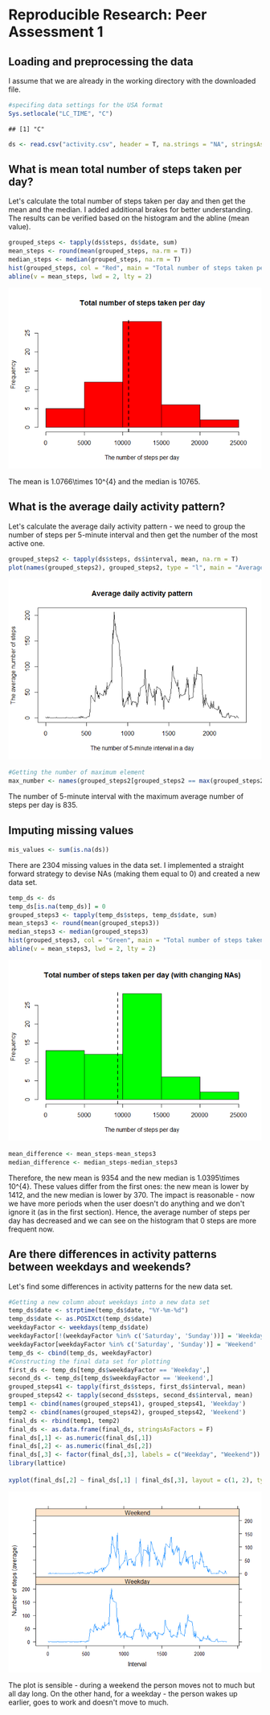 # Reproducible Research: Peer Assessment 1


## Loading and preprocessing the data
I assume that we are already in the working directory with the downloaded file.


```r
#specifing data settings for the USA format
Sys.setlocale("LC_TIME", "C")
```

```
## [1] "C"
```

```r
ds <- read.csv("activity.csv", header = T, na.strings = "NA", stringsAsFactors = F)
```

## What is mean total number of steps taken per day?
Let's calculate the total number of steps taken per day and then get the mean and the median. I added additional brakes for better understanding.
The results can be verified based on the histogram and the abline (mean value).


```r
grouped_steps <- tapply(ds$steps, ds$date, sum)
mean_steps <- round(mean(grouped_steps, na.rm = T))
median_steps <- median(grouped_steps, na.rm = T)
hist(grouped_steps, col = "Red", main = "Total number of steps taken per day", xlab = "The number of steps per day")
abline(v = mean_steps, lwd = 2, lty = 2)
```

![](PA1_template_files/figure-html/unnamed-chunk-2-1.png) 

The mean is 1.0766\times 10^{4} and the median is 10765.

## What is the average daily activity pattern?
Let's calculate the average daily activity pattern - we need to group the number of steps per 5-minute interval and then get the number of the most active one.


```r
grouped_steps2 <- tapply(ds$steps, ds$interval, mean, na.rm = T)
plot(names(grouped_steps2), grouped_steps2, type = "l", main = "Average daily activity pattern", ylab = "The average number of steps", xlab = "The number of 5-minute interval in a day")
```

![](PA1_template_files/figure-html/unnamed-chunk-3-1.png) 

```r
#Getting the number of maximum element
max_number <- names(grouped_steps2[grouped_steps2 == max(grouped_steps2)])
```

The number of 5-minute interval with the maximum average number of steps per day is 835.

## Imputing missing values


```r
mis_values <- sum(is.na(ds))
```
There are 2304 missing values in the data set.
I implemented a straight forward strategy to devise NAs (making them equal to 0) and created a new data set.

```r
temp_ds <- ds
temp_ds[is.na(temp_ds)] = 0
grouped_steps3 <- tapply(temp_ds$steps, temp_ds$date, sum)
mean_steps3 <- round(mean(grouped_steps3))
median_steps3 <- median(grouped_steps3)
hist(grouped_steps3, col = "Green", main = "Total number of steps taken per day (with changing NAs)", xlab = "The number of steps per day")
abline(v = mean_steps3, lwd = 2, lty = 2)
```

![](PA1_template_files/figure-html/unnamed-chunk-5-1.png) 

```r
mean_difference <- mean_steps-mean_steps3
median_difference <- median_steps-median_steps3
```

Therefore, the new mean is 9354 and the new median is 1.0395\times 10^{4}.
These values differ from the first ones: the new mean is lower by 1412, and the new median is lower by 370.
The impact is reasonable - now we have more periods when the user doesn't do anything and we don't ignore it (as in the first section). Hence, the average number of steps per day has decreased and we can see on the histogram that 0 steps are more frequent now.

## Are there differences in activity patterns between weekdays and weekends?

Let's find some differences in activity patterns for the new data set.

```r
#Getting a new column about weekdays into a new data set
temp_ds$date <- strptime(temp_ds$date, "%Y-%m-%d")
temp_ds$date <- as.POSIXct(temp_ds$date)
weekdayFactor <- weekdays(temp_ds$date)
weekdayFactor[!(weekdayFactor %in% c('Saturday', 'Sunday'))] = 'Weekday'
weekdayFactor[weekdayFactor %in% c('Saturday', 'Sunday')] = 'Weekend'
temp_ds <- cbind(temp_ds, weekdayFactor)
#Constructing the final data set for plotting
first_ds <- temp_ds[temp_ds$weekdayFactor == 'Weekday',]
second_ds <- temp_ds[temp_ds$weekdayFactor == 'Weekend',]
grouped_steps41 <- tapply(first_ds$steps, first_ds$interval, mean)
grouped_steps42 <- tapply(second_ds$steps, second_ds$interval, mean)
temp1 <- cbind(names(grouped_steps41), grouped_steps41, 'Weekday')
temp2 <- cbind(names(grouped_steps42), grouped_steps42, 'Weekend')        
final_ds <- rbind(temp1, temp2)
final_ds <- as.data.frame(final_ds, stringsAsFactors = F)
final_ds[,1] <- as.numeric(final_ds[,1])
final_ds[,2] <- as.numeric(final_ds[,2])
final_ds[,3] <- factor(final_ds[,3], labels = c("Weekday", "Weekend"))
library(lattice)

xyplot(final_ds[,2] ~ final_ds[,1] | final_ds[,3], layout = c(1, 2), type = "l", xlab = "Interval", ylab = "Number of steps (average)")
```

![](PA1_template_files/figure-html/unnamed-chunk-6-1.png) 

The plot is sensible - during a weekend the person moves not to much but all day long. On the other hand, for a weekday - the person wakes up earlier, goes to work and doesn't move to much.

